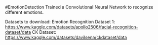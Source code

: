 #EmotionDetection
Trained a Convolutional Neural Network to recognize different emotions.

Datasets to download:
Emotion Recognition Dataset 1: https://www.kaggle.com/datasets/apollo2506/facial-recognition-dataset/data
CK Dataset: https://www.kaggle.com/datasets/davilsena/ckdataset/data
